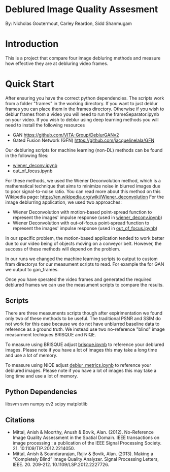 # Deblured Image Quality Assesment
By: Nicholas Goutermout, Carley Reardon, Sidd Shanmugam

# Introduction
This is a project that compare four image debluring methods and measure how effective they are at debluring video frames. 

# Quick Start
After ensuring you have the correct python dependencies.
The scripts work from a folder "frames" in the working directory. 
If you want to just deblur frames you can place them in the frames directory. Otherwise if you wish to deblur frames from a video you will need to run the frameSeparator.ipynb on your video. 
If you wish to deblur using deep learning methods you will need to install the following resources
- GAN  https://github.com/VITA-Group/DeblurGANv2
- Gated Fusion Network (GFN) https://github.com/jacquelinelala/GFN

Our debluring scripts for machine learning (non-DL) methods can be found in the following files: 
- [wiener_deconv.ipynb](https://github.com/goutern/imagedeblur/blob/main/wiener_deconv.ipynb "wiener_deconv.ipynb")
- [out_of_focus.ipynb](https://github.com/goutern/imagedeblur/pull/4/files#diff-74339cc3dffc4cc4e2e1571d8e8fa75082890e420c6191b5a4307fcfc81bb703 "out_of_focus.ipynb")

For these methods, we used the Wiener Deconvolution method, which is a mathematical technique that aims to minimize noise in blurred images due to poor signal-to-noise ratio. You can read more about this method on this Wikipedia page: https://en.wikipedia.org/wiki/Wiener_deconvolution For the image deblurring application, we used two approaches:
- Wiener Deconvolution with motion-based point-spread function to represent the images' impulse response (used in [wiener_deconv.ipynb](https://github.com/goutern/imagedeblur/blob/main/wiener_deconv.ipynb "wiener_deconv.ipynb"))
- Wiener Deconvolution with out-of-focus point-spread function to represent the images' impulse response (used in [out_of_focus.ipynb](https://github.com/goutern/imagedeblur/pull/4/files#diff-74339cc3dffc4cc4e2e1571d8e8fa75082890e420c6191b5a4307fcfc81bb703 "out_of_focus.ipynb"))

In our specific problem, the motion-based application tended to work better due to our video being of objects moving on a conveyor belt. However, the success of these methods will depend on the problem.

In our runs we changed the machine learning scripts to output to custom fram directorys for our measument scripts to read. For example the for GAN we output to gan_frames. 

Once you have sperated the video frames and generated the required deblured frames we can use the measument scripts to compare the results. 


## Scripts

There are three measuments scripts though after expirimentation we found only two of these methods to be useful. The traditional PSNR and SSIM do not work for this case because we do not have unblurred baseline data to reference as a ground truth. 
We instead use two no-reference "blind" image measurment techiques BRISQUE and NIQE.

To measure using BRISQUE adjust [brisque.ipynb](https://github.com/goutern/imagedeblur/blob/main/brisque.ipynb "brisque.ipynb") to reference your deblured images. Please note if you have a lot of images this may take a long time and use a lot of memory.

To measure using NIQE adjust [deblur_metrics.ipynb](https://github.com/goutern/imagedeblur/blob/main/deblur_metrics.ipynb "deblur_metrics.ipynb") to reference your deblured images. Please note if you have a lot of images this may take a long time and use a lot of memory.



## Python Dependencies

libsvm
svm
numpy
cv2
scipy
matplotlib



## Citations
- Mittal, Anish & Moorthy, Anush & Bovik, Alan. (2012). No-Reference Image Quality Assessment in the Spatial Domain. IEEE transactions on image processing : a publication of the IEEE Signal Processing Society. 21. 10.1109/TIP.2012.2214050. 
- Mittal, Anish & Soundararajan, Rajiv & Bovik, Alan. (2013). Making a “Completely Blind” Image Quality Analyzer. Signal Processing Letters, IEEE. 20. 209-212. 10.1109/LSP.2012.2227726. 



